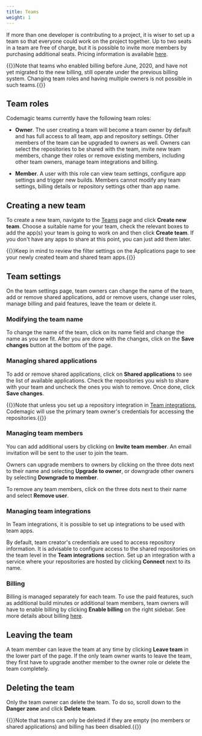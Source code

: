 ```yaml
---
title: Teams
weight: 1
---
```


If more than one developer is contributing to a project, it is wiser to set up a team so that everyone could work on the project together. Up to two seats in a team are free of charge, but it is possible to invite more members by purchasing additional seats. Pricing information is available [here](https://codemagic.io/pricing/).

{{<notebox>}}Note that teams who enabled billing before June, 2020, and have not yet migrated to the new billing, still operate under the previous billing system. Changing team roles and having multiple owners is not possible in such teams.{{</notebox>}}

## Team roles

Codemagic teams currently have the following team roles:

* **Owner**. The user creating a team will become a team owner by default and has full access to all team, app and repository settings. Other members of the team can be upgraded to owners as well. Owners can select the repositories to be shared with the team, invite new team members, change their roles or remove existing members, including other team owners, manage team integrations and billing.

* **Member**. A user with this role can view team settings, configure app settings and trigger new builds. Members cannot modify any team settings, billing details or repository settings other than app name.

## Creating a new team

To create a new team, navigate to the [Teams](https://codemagic.io/teams) page and click **Create new team**. Choose a suitable name for your team, check the relevant boxes to add the app(s) your team is going to work on and then click **Create team**. If you don't have any apps to share at this point, you can just add them later.

{{<notebox>}}Keep in mind to review the filter settings on the Applications page to see your newly created team and shared team apps.{{</notebox>}}

## Team settings

On the team settings page, team owners can change the name of the team, add or remove shared applications, add or remove users, change user roles, manage billing and paid features, leave the team or delete it.

### Modifying the team name

To change the name of the team, click on its name field and change the name as you see fit. After you are done with the changes, click on the **Save changes** button at the bottom of the page.

### Managing shared applications

To add or remove shared applications, click on **Shared applications** to see the list of available applications. Check the repositories you wish to share with your team and uncheck the ones you wish to remove. Once done, click **Save changes**.

{{<notebox>}}Note that unless you set up a repository integration in [Team integrations](#managing-team-integrations), Codemagic will use the primary team owner's credentials for accessing the repositories.{{</notebox>}}

### Managing team members

You can add additional users by clicking on **Invite team member**. An email invitation will be sent to the user to join the team.

Owners can upgrade members to owners by clicking on the three dots next to their name and selecting **Upgrade to owner**, or downgrade other owners by selecting **Downgrade to member**. 

To remove any team members, click on the three dots next to their name and select **Remove user**.

### Managing team integrations

In Team integrations, it is possible to set up integrations to be used with team apps.

By default, team creator's credentials are used to access repository information. It is advisable to configure access to the shared repositories on the team level in the **Team integrations** section. Set up an integration with a service where your repositories are hosted by clicking **Connect** next to its name.

### Billing

Billing is managed separately for each team. To use the paid features, such as additional build minutes or additional team members, team owners will have to enable billing by clicking **Enable billing** on the right sidebar. See more details about billing [here](./billing).

## Leaving the team

A team member can leave the team at any time by clicking **Leave team** in the lower part of the page. If the only team owner wants to leave the team, they first have to upgrade another member to the owner role or delete the team completely.

## Deleting the team

Only the team owner can delete the team. To do so, scroll down to the **Danger zone** and click **Delete team**.

{{<notebox>}}Note that teams can only be deleted if they are empty (no members or shared applications) and billing has been disabled.{{</notebox>}}
